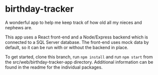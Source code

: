 # birthday-tracker
A wonderful app to help me keep track of how old all my nieces and nephews are.

This app uses a React front-end and a Node/Express backend which is connected to a SQL Server database. The front-end uses mock data by default, so it can be run with or without the backend in place. 

To get started, clone this branch, run `npm install` and run `npm start` from the src/web/birthday-tracker-app directory. Additional information can be found in the readme for the individual packages.
